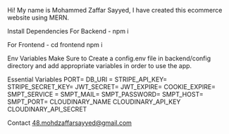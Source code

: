 Hi! My name is Mohammed Zaffar Sayyed, I have created this ecommerce website using MERN.

Install Dependencies
For Backend - npm i

For Frontend - cd frontend npm i

Env Variables
Make Sure to Create a config.env file in backend/config directory and add appropriate variables in order to use the app.

Essential Variables
PORT=
DB_URI =
STRIPE_API_KEY=
STRIPE_SECRET_KEY=
JWT_SECRET=
JWT_EXPIRE=
COOKIE_EXPIRE=
SMPT_SERVICE =
SMPT_MAIL=
SMPT_PASSWORD=
SMPT_HOST=
SMPT_PORT=
CLOUDINARY_NAME
CLOUDINARY_API_KEY
CLOUDINARY_API_SECRET

Contact
48.mohdzaffarsayyed@gmail.com
